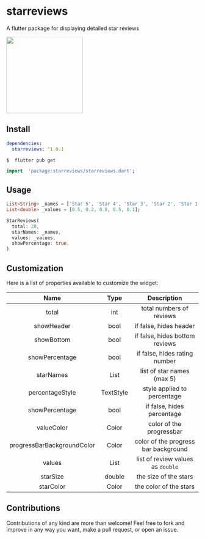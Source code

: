  # starreviews
 
A flutter package for displaying detailed star reviews

<img src=https://github.com/buraktabn/starreviews/raw/master/images/example.png width="200" />

## Install

```yaml
dependencies:  
  starreviews: ^1.0.1
```

```console
$  flutter pub get
```

```dart
import  'package:starreviews/starreviews.dart';
```

## Usage

```dart
List<String> _names = ['Star 5', 'Star 4', 'Star 3', 'Star 2', 'Star 1'];  
List<double> _values = [0.5, 0.2, 0.8, 0.5, 0.1];
```
```dart
StarReviews(  
  total: 20,  
  starNames: _names,  
  values: _values,  
  showPercentage: true,  
)
```

## Customization
Here is a list of properties available to customize the widget:

|        Name        	|       Type      	|                 Description                	|
|:------------------:	|:---------------:	|:------------------------------------------:	|
| total| int| total numbers of reviews           	|
| showHeader| bool| if false, hides header           	|
| showBottom| bool| if false, hides bottom reviews           	|
| showPercentage| bool| if false, hides rating number           	|
| starNames| List<String>| list of star names (max 5)           	|
| percentageStyle| TextStyle| style applied to percentage                                  	|
| showPercentage| bool| if false, hides percentage                                 	|
| valueColor| Color| color of the progressbar             	|
| progressBarBackgroundColor| Color| color of the progress bar background                      	|
| values| List<double>| list of review values as `double`                     	|
| starSize| double| the size of the stars                     	|
| starColor| Color| the color of the stars                     	|

  
## Contributions

Contributions of any kind are more than welcome! Feel free to fork and improve in any way you want, make a pull request, or open an issue.
